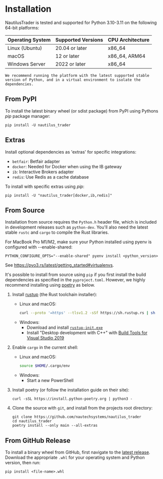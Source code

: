 # Installation

NautilusTrader is tested and supported for Python 3.10-3.11 on the following 64-bit platforms:

| Operating System       | Supported Versions    | CPU Architecture  |
|------------------------|-----------------------|-------------------|
| Linux (Ubuntu)         | 20.04 or later        | x86_64            |
| macOS                  | 12 or later           | x86_64, ARM64     |
| Windows Server         | 2022 or later         | x86_64            |

```{tip}
We recommend running the platform with the latest supported stable version of Python, and in a virtual environment to isolate the dependencies.
```

## From PyPI
To install the latest binary wheel (or sdist package) from PyPI using Pythons _pip_ package manager:
    
    pip install -U nautilus_trader

## Extras

Install optional dependencies as 'extras' for specific integrations:

- `betfair`: Betfair adapter
- `docker`: Needed for Docker when using the IB gateway
- `ib`: Interactive Brokers adapter
- `redis`: Use Redis as a cache database

To install with specific extras using _pip_:

    pip install -U "nautilus_trader[docker,ib,redis]"

## From Source
Installation from source requires the `Python.h` header file, which is included in development releases such as `python-dev`. 
You'll also need the latest stable `rustc` and `cargo` to compile the Rust libraries.

For MacBook Pro M1/M2, make sure your Python installed using pyenv is configured with --enable-shared:

    PYTHON_CONFIGURE_OPTS="--enable-shared" pyenv install <python_version>

See https://pyo3.rs/latest/getting_started#virtualenvs.

It's possible to install from source using `pip` if you first install the build dependencies
as specified in the `pyproject.toml`. However, we highly recommend installing using [poetry](https://python-poetry.org/) as below.

1. Install [rustup](https://rustup.rs/) (the Rust toolchain installer):
   - Linux and macOS:
       ```bash
       curl --proto '=https' --tlsv1.2 -sSf https://sh.rustup.rs | sh
       ```
   - Windows:
       - Download and install [`rustup-init.exe`](https://win.rustup.rs/x86_64)
       - Install "Desktop development with C++" with [Build Tools for Visual Studio 2019](https://visualstudio.microsoft.com/thank-you-downloading-visual-studio/?sku=BuildTools&rel=16)

2. Enable `cargo` in the current shell:
   - Linux and macOS:
       ```bash
       source $HOME/.cargo/env
       ```
   - Windows:
     - Start a new PowerShell

3. Install poetry (or follow the installation guide on their site):

       curl -sSL https://install.python-poetry.org | python3 -

4. Clone the source with `git`, and install from the projects root directory:

       git clone https://github.com/nautechsystems/nautilus_trader
       cd nautilus_trader
       poetry install --only main --all-extras

## From GitHub Release
To install a binary wheel from GitHub, first navigate to the [latest release](https://github.com/nautechsystems/nautilus_trader/releases/latest).
Download the appropriate `.whl` for your operating system and Python version, then run:

    pip install <file-name>.whl
